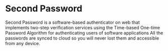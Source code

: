 # Second Password
Second Password is a software-based authenticator on web that implements two-step verification services using the Time-based One-time Password Algorithm for authenticating users of software applications
All the passwords are synced to cloud so you will never lost them and accessible from any device.
